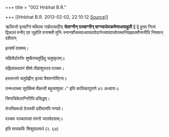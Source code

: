 +++
title = "002 Hnbhat B.R."

+++
[[Hnbhat B.R.	2013-02-02, 22:10:12 [Source](https://groups.google.com/g/bvparishat/c/lbBiUn_zEy8)]]



  

ऋत्विजो वृत्वाग्निं मथित्वा गार्हपत्यादींस् **त्रेताग्नीन् पञ्चाग्नीन् वाग्न्याधेयक्रमेणाधायाहुती** द्वे द्वे हुत्वा नित्यं द्विकालं वन्यैर् एव जुहोति वनाश्रमी मुनिः स्नानशौचस्वाध्यायतपोदानेज्यापवासोपस्थनिग्रहव्रतमौनानीति नियमान् दशैतान्

  

इत्यार्षं वाक्यम्।

  

यज्ञियैर्दारुभिः शुष्कैश्चतुर्दिक्षु चतुष्कृतम्॥

वह्निसंस्थापनं ग्रीष्मे तीव्रांशुस्तत्र पञ्चमः।

हस्तान्तरे चतुर्वह्नीन् कृत्वा वैश्वानरेष्टिना॥

तन्मध्यस्था सूर्यबिम्बं वीक्षन्ती बहुलाशुका।" इति कालिकापुराणे ४२ अध्यायः॥  

  

त्रिणाचिकेताग्निरिति प्रसिद्धम्।

  

तेजस्विमध्ये तेजस्वी दवीयानपि गण्यते।

पञ्चमः पञ्चतपसां तपनो जातवेदसाम्॥

  

इति माघकविः शिशुपालवधे (२. ६७)


